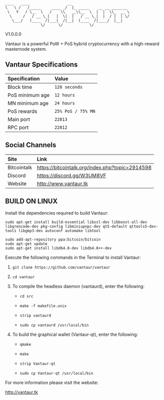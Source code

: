 ```
____   ____                 __                          
\   \ /   /_____     ____ _/  |_ _____    __ __ _______ 
 \   Y   / \__  \   /    \\   __\\__  \  |  |  \\_  __ \
  \     /   / __ \_|   |  \|  |   / __ \_|  |  / |  | \/
   \___/   (____  /|___|  /|__|  (____  /|____/  |__|   
                \/      \/            \/   
```
V1.0.0.0

Vantaur is a powerful PoW + PoS hybrid cryptocurrency with a high-reward masternode system.

## Vantaur Specifications

| Specification | Value |
|:-----------|:-----------|
| Block time | `120 seconds` |
| PoS minimum age | `12 hours` |
| MN minimum age| `24 hours` |
| PoS rewards | `25% PoS / 75% MN`|
| Main port | `22813` |
| RPC port | `22812` |

## Social Channels

| Site | Link |
|:-----------|:-----------|
| Bitcointalk | https://bitcointalk.org/index.php?topic=2914598 |
| Discord | https://discord.gg/W3UM8VF |
| Website | http://www.vantaur.tk |



BUILD ON LINUX
-----------
Install the dependencies required to build Vantaur:
```
sudo apt-get install build-essential libssl-dev libboost-all-dev libqrencode-dev pkg-config libminiupnpc-dev qt5-default qttools5-dev-tools libgmp3-dev autoconf automake libtool

sudo add-apt-repository ppa:bitcoin/bitcoin
sudo apt-get update
sudo apt-get install libdb4.8-dev libdb4.8++-dev
```
Execute the following commands in the Terminal to install Vantaur:
1. `git clone https://github.com/vantaur/vantaur`

2. `cd vantaur`

3. To compile the headless daemon (vantaurd), enter the following:
    * `cd src`

    * `make -f makefile.unix`

    * `strip vantaurd`

    * `sudo cp vantaurd /usr/local/bin`

4. To build the graphical wallet (Vantaur-qt), enter the following:
    * `qmake`
    
    * `make`
    
    * `strip Vantaur-qt`
    
    * `sudo cp Vantaur-qt /usr/local/bin`

For more information please visit the website:

http://vantaur.tk
